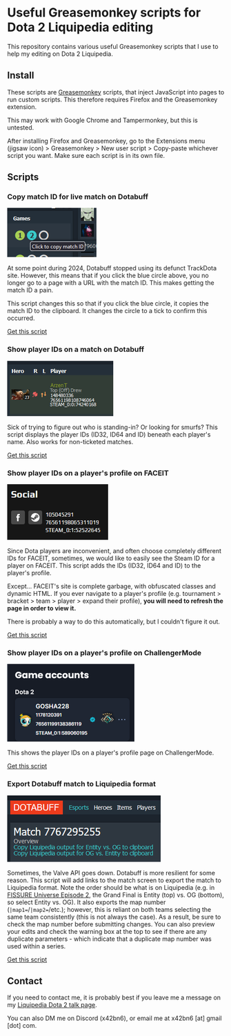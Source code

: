 # Useful Greasemonkey scripts for Dota 2 Liquipedia editing
This repository contains various useful Greasemonkey scripts that I use to help my editing on Dota 2 Liquipedia.

## Install
These scripts are [Greasemonkey](https://addons.mozilla.org/en-GB/firefox/addon/greasemonkey/) scripts, that inject JavaScript into pages to run custom scripts.  This therefore requires Firefox and the Greasemonkey extension.

This may work with Google Chrome and Tampermonkey, but this is untested.

After installing Firefox and Greasemonkey, go to the Extensions menu (jigsaw icon) &gt; Greasemonkey &gt; New user script &gt; Copy-paste whichever script you want.  Make sure each script is in its own file.

## Scripts
### Copy match ID for live match on Dotabuff
![Live match ID](images/copy-id-for-live-dotabuff-match.png "Live match ID")

At some point during 2024, Dotabuff stopped using its defunct TrackDota site.  However, this means that if you click the blue circle above, you no longer go to a page with a URL with the match ID.  This makes getting the match ID a pain.

This script changes this so that if you click the blue circle, it copies the match ID to the clipboard.  It changes the circle to a tick to confirm this occurred.

[Get this script](copy-id-for-live-dotabuff-match.js)

### Show player IDs on a match on Dotabuff
![Player IDs on Dotabuff](images/dotabuff-player-id-shower.png "Player IDs on Dotabuff")

Sick of trying to figure out who is standing-in?  Or looking for smurfs?  This script displays the player IDs (ID32, ID64 and ID) beneath each player's name.  Also works for non-ticketed matches.

[Get this script](dotabuff-player-id-shower.js)

### Show player IDs on a player's profile on FACEIT
![Player IDs on FACEIT](images/faceit-player-id-shower.png "Player IDs on FACEIT")

Since Dota players are inconvenient, and often choose completely different IDs for FACEIT, sometimes, we would like to easily see the Steam ID for a player on FACEIT.  This script adds the IDs (ID32, ID64 and ID) to the player's profile.

Except...  FACEIT's site is complete garbage, with obfuscated classes and dynamic HTML.  If you ever navigate to a player's profile (e.g. tournament &gt; bracket &gt; team &gt; player &gt; expand their profile), **you will need to refresh the page in order to view it.**

There is probably a way to do this automatically, but I couldn't figure it out.

[Get this script](faceit-player-id-shower.js)

### Show player IDs on a player's profile on ChallengerMode
![Player IDs on ChallengerMode](images/challengermode-id-shower.png "Player IDs on ChallengerMode")

This shows the player IDs on a player's profile page on ChallengerMode.

[Get this script](challengermode-player-id-shower.js)

### Export Dotabuff match to Liquipedia format
![Export Dotabuff to Liquipedia format](images/export-dotabuff-to-liquipedia-format.png "Export Dotabuff to Liquipedia format")

Sometimes, the Valve API goes down.  Dotabuff is more resilient for some reason.  This script will add links to the match screen to export the match to Liquipedia format.  Note the order should be what is on Liquipedia (e.g. in [FISSURE Universe Episode 2](https://liquipedia.net/dota2/FISSURE_Universe/2), the Grand Final is Entity (top) vs. OG (bottom), so select Entity vs. OG).  It also exports the map number (`|map1=`/`|map2=`/etc.); however, this is reliant on both teams selecting the same team consistently (this is not always the case).  As a result, be sure to check the map number before submitting changes.  You can also preview your edits and check the warning box at the top to see if there are any duplicate parameters - which indicate that a duplicate map number was used within a series.

[Get this script](export-dotabuff-to-liquipedia-format.js)

## Contact
If you need to contact me, it is probably best if you leave me a message on my [Liquipedia Dota 2 talk page](https://liquipedia.net/dota2/User_talk:X42bn6).

You can also DM me on Discord (x42bn6), or email me at x42bn6 [at] gmail [dot] com.
